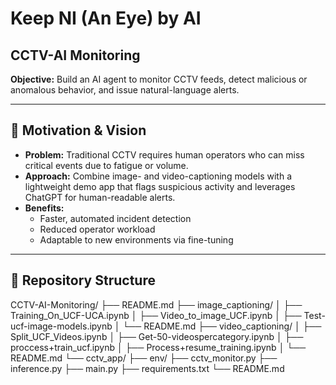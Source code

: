 # Keep NI (An Eye) by AI
## CCTV-AI Monitoring

**Objective:** Build an AI agent to monitor CCTV feeds, detect malicious or anomalous behavior, and issue natural-language alerts.

---

## 🚀 Motivation & Vision
- **Problem:** Traditional CCTV requires human operators who can miss critical events due to fatigue or volume.  
- **Approach:** Combine image- and video-captioning models with a lightweight demo app that flags suspicious activity and leverages ChatGPT for human-readable alerts.  
- **Benefits:**  
  - Faster, automated incident detection  
  - Reduced operator workload  
  - Adaptable to new environments via fine-tuning  

---

## 📂 Repository Structure
CCTV-AI-Monitoring/
├── README.md
├── image_captioning/
│   ├── Training_On_UCF-UCA.ipynb
│   ├── Video_to_image_UCF.ipynb
│   ├── Test-ucf-image-models.ipynb
│   └── README.md
├── video_captioning/
│   ├── Split_UCF_Videos.ipynb
│   ├── Get-50-videospercategory.ipynb
│   ├── proccess+train_ucf.ipynb
│   ├── Process+resume_training.ipynb
│   └── README.md
└── cctv_app/
    ├── env/
    ├── cctv_monitor.py
    ├── inference.py
    ├── main.py
    ├── requirements.txt
    └── README.md
